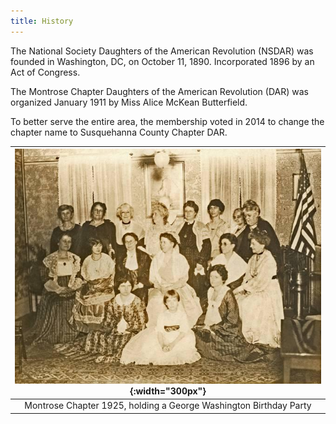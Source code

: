 ```yaml
---
title: History
---
```


The National Society Daughters of the American Revolution (NSDAR) was founded in Washington, DC, on October 11, 1890.  Incorporated 1896 by an Act of Congress.

The Montrose Chapter Daughters of the American Revolution (DAR) was organized January 1911 by Miss Alice McKean Butterfield.

To better serve the entire area, the membership voted in 2014 to change the chapter name to Susquehanna County Chapter DAR.

| ![1925 Chapter Members](/assets/images/members_1925.jpg){:width="300px"} |
|:-:|
| Montrose Chapter 1925, holding a George Washington Birthday Party |
